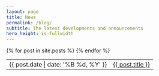 ```yaml
---
layout: page
title: News
permalink: /blog/
subtitle: The latest developments and announcements
hero_height: is-fullwidth
---
```


<table class="post-list">
  {% for post in site.posts %}
    <tr>
    <td>
      <span class="post-meta">{{ post.date | date: '%B %d, %Y' }}</span>
    </td>
    <td>
        <a class="post-link" href="{{ site.url }}/{{ post.url }}">
        {{ post.title }}</a>
    </td>
    </tr>
  {% endfor %}
</table>
